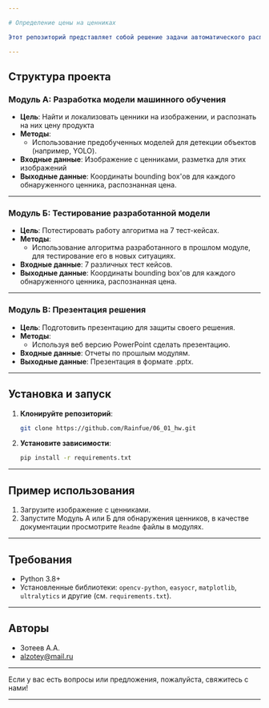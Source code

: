 ```yaml
---

# Определение цены на ценниках

Этот репозиторий представляет собой решение задачи автоматического распознавания и определения цены на ценниках с использованием методов компьютерного зрения и машинного обучения. Задача разделена на три модуля: А, Б и В.

---
```


## **Структура проекта**

### **Модуль А: Разработка модели машинного обучения**
- **Цель**: Найти и локализовать ценники на изображении, и распознать на них цену продукта
- **Методы**:
  - Использование предобученных моделей для детекции объектов (например, YOLO).
- **Входные данные**: Изображение с ценниками, разметка для этих изображений
- **Выходные данные**: Координаты bounding box'ов для каждого обнаруженного ценника, распознанная цена.

---

### **Модуль Б: Тестирование разработанной модели**
- **Цель**: Потестировать работу алгоритма на 7 тест-кейсах.
- **Методы**:
  - Использование алгоритма разработанного в прошлом модуле, для тестирование его в новых ситуациях.
- **Входные данные**: 7 различных тест кейсов.
- **Выходные данные**: Координаты bounding box'ов для каждого обнаруженного ценника, распознанная цена.

---

### **Модуль В: Презентация решения**
- **Цель**: Подготовить презентацию для защиты своего решения.
- **Методы**:
  - Используя веб версию PowerPoint сделать презентацию.
- **Входные данные**: Отчеты по прошлым модулям.
- **Выходные данные**: Презентация в формате .pptx.

---

## **Установка и запуск**

1. **Клонируйте репозиторий**:
   ```bash
   git clone https://github.com/Rainfue/06_01_hw.git
   ```

2. **Установите зависимости**:
   ```bash
   pip install -r requirements.txt
   ```

---

## **Пример использования**

1. Загрузите изображение с ценниками.
2. Запустите Модуль А или Б для обнаружения ценников, в качестве документации просмотрите `Readme` файлы в модулях.

---

## **Требования**
- Python 3.8+
- Установленные библиотеки: `opencv-python`, `easyocr`, `matplotlib`, `ultralytics` и другие (см. `requirements.txt`).

---

## **Авторы**
- Зотеев А.А.
- alzotey@mail.ru

---

Если у вас есть вопросы или предложения, пожалуйста, свяжитесь с нами!

---
